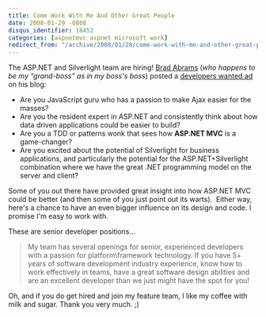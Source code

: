 ```yaml
---
title: Come Work With Me And Other Great People
date: 2008-01-29 -0800
disqus_identifier: 18452
categories: [aspnetmvc aspnet microsoft work]
redirect_from: "/archive/2008/01/28/come-work-with-me-and-other-great-people.aspx/"
---
```


The ASP.NET and Silverlight team are hiring! [Brad
Abrams](http://blogs.msdn.com/brada/ "Brad Abrams...") (*who happens to
be my “grand-boss” as in my boss's boss*) posted a [developers wanted
ad](http://blogs.msdn.com/brada/archive/2008/01/28/senior-developers-for-asp-net-and-silverlight-wanted.aspx "Developers for ASP.NET and Silverlight")
on his blog:

-   Are you JavaScript guru who has a passion to make Ajax easier for
    the masses?
-   Are you the resident expert in ASP.NET and consistently think about
    how data driven applications could be easier to build?
-   Are you a TDD or patterns wonk that sees how **ASP.NET MVC** is a
    game-changer?
-   Are you excited about the potential of Silverlight for business
    applications, and particularly the potential for the
    ASP.NET+Silverlight combination where we have the great .NET
    programming model on the server and client?

Some of you out there have provided great insight into how ASP.NET MVC
could be better (and then some of you just point out its warts).  Either
way, here's a chance to have an even bigger influence on its design and
code. I promise I'm easy to work with.

These are senior developer positions...

> My team has several openings for senior, experienced developers with a
> passion for platform\\framework technology. If you have 5+ years of
> software development industry experience, know how to work effectively
> in teams, have a great software design abilities and are an excellent
> developer than we just might have the spot for you!

Oh, and if you do get hired and join my feature team, I like my coffee
with milk and sugar. Thank you very much. ;)
